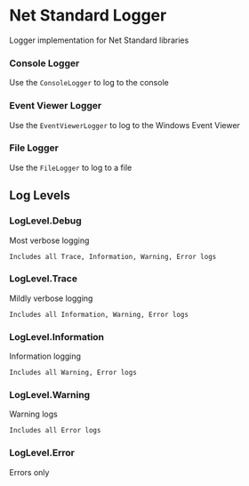 # Net Standard Logger
Logger implementation for Net Standard libraries

### Console Logger
Use the `ConsoleLogger` to log to the console

### Event Viewer Logger
Use the `EventViewerLogger` to log to the Windows Event Viewer

### File Logger
Use the `FileLogger` to log to a file

## Log Levels
### LogLevel.Debug
Most verbose logging 
```
Includes all Trace, Information, Warning, Error logs
```
### LogLevel.Trace
Mildly verbose logging
```
Includes all Information, Warning, Error logs
```
### LogLevel.Information
Information logging
```
Includes all Warning, Error logs
```
### LogLevel.Warning
Warning logs
```
Includes all Error logs
```
### LogLevel.Error
Errors only